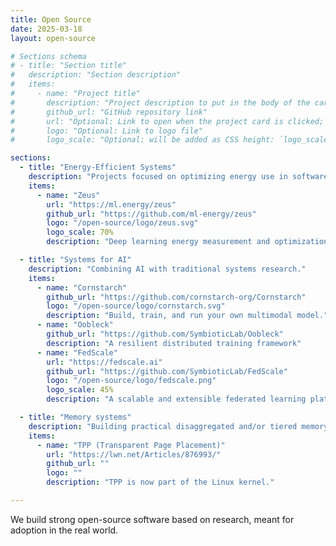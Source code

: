 ```yaml
---
title: Open Source
date: 2025-03-18
layout: open-source

# Sections schema
# - title: "Section title"
#   description: "Section description"
#   items:
#     - name: "Project title"
#       description: "Project description to put in the body of the card"
#       github_url: "GitHub repository link"
#       url: "Optional: Link to open when the project card is clicked; falls back to `github_url` if omitted"
#       logo: "Optional: Link to logo file"
#       logo_scale: "Optional: will be added as CSS height: `logo_scale`"

sections:
  - title: "Energy-Efficient Systems"
    description: "Projects focused on optimizing energy use in software systems."
    items:
      - name: "Zeus"
        url: "https://ml.energy/zeus"
        github_url: "https://github.com/ml-energy/zeus"
        logo: "/open-source/logo/zeus.svg"
        logo_scale: 70%
        description: "Deep learning energy measurement and optimization."

  - title: "Systems for AI"
    description: "Combining AI with traditional systems research."
    items:
      - name: "Cornstarch"
        github_url: "https://github.com/cornstarch-org/Cornstarch"
        logo: "/open-source/logo/cornstarch.svg"
        description: "Build, train, and run your own multimodal model."
      - name: "Oobleck"
        github_url: "https://github.com/SymbioticLab/Oobleck"
        description: "A resilient distributed training framework"
      - name: "FedScale"
        url: "https://fedscale.ai"
        github_url: "https://github.com/SymbioticLab/FedScale"
        logo: "/open-source/logo/fedscale.png"
        logo_scale: 45%
        description: "A scalable and extensible federated learning platform."

  - title: "Memory systems"
    description: "Building practical disaggregated and/or tiered memory systems."
    items:
      - name: "TPP (Transparent Page Placement)"
        url: "https://lwn.net/Articles/876993/"
        github_url: ""
        logo: ""
        description: "TPP is now part of the Linux kernel."

---
```


We build strong open-source software based on research, meant for adoption in the real world.
